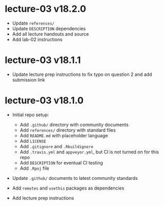 # lecture-03 v18.2.0

* Update `references/`
* Update `DESCRIPTION` dependencies
* Add all lecture handouts and source
* Add lab-02 instructions

# lecture-03 v18.1.1

* Update lecture prep instructions to fix typo on question 2 and add submission link

# lecture-03 v18.1.0

* Initial repo setup:
    * Add `.github/` directory with community documents
    * Add `references/` directory with standard files
    * Add `README.md` with placeholder language
    * Add `LICENSE`
    * Add `.gitignore` and `.Rbuildignore`
    * Add `.travis.yml` and `appveyor.yml`, but CI is not turned on for this repo
    * Add `DESCRIPTION` for eventual CI testing
    * Add `.Rpoj` file

* Update `.github/` documents to latest community standards
* Add `remotes` and `usethis` packages as dependencies

* Add lecture prep instructions
